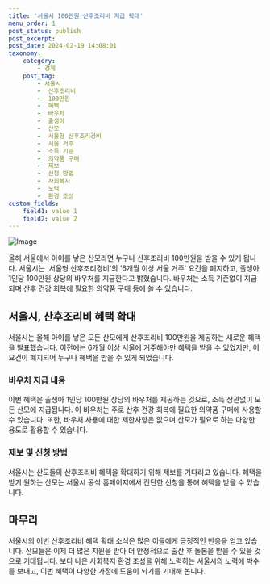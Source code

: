 ```yaml
---
title: '서울시 100만원 산후조리비 지급 확대'
menu_order: 1
post_status: publish
post_excerpt: 
post_date: 2024-02-19 14:08:01
taxonomy:
    category:
        - 경제
    post_tag:
        - 서울시
        -  산후조리비
        -  100만원
        -  혜택
        -  바우처
        -  출생아
        -  산모
        -  서울형 산후조리경비
        -  서울 거주
        -  소득 기준
        -  의약품 구매
        -  제보
        -  신청 방법
        -  사회복지
        -  노력
        -  환경 조성
custom_fields:
    field1: value 1
    field2: value 2
---
```


![Image](https://imgnews.pstatic.net/image/374/2024/02/13/0000370254_001_20240213142509141.jpg?type=w647)

올해 서울에서 아이를 낳은 산모라면 누구나 산후조리비 100만원을 받을 수 있게 됩니다. 서울시는 '서울형 산후조리경비'의 '6개월 이상 서울 거주' 요건을 폐지하고, 출생아 1인당 100만원 상당의 바우처를 지급한다고 밝혔습니다. 바우처는 소득 기준없이 지급되며 산후 건강 회복에 필요한 의약품 구매 등에 쓸 수 있습니다.
## 서울시, 산후조리비 혜택 확대
서울시는 올해 아이를 낳은 모든 산모에게 산후조리비 100만원을 제공하는 새로운 혜택을 발표했습니다. 이전에는 6개월 이상 서울에 거주해야만 혜택을 받을 수 있었지만, 이 요건이 폐지되어 누구나 혜택을 받을 수 있게 되었습니다.
### 바우처 지급 내용
이번 혜택은 출생아 1인당 100만원 상당의 바우처를 제공하는 것으로, 소득 상관없이 모든 산모에 지급됩니다. 이 바우처는 주로 산후 건강 회복에 필요한 의약품 구매에 사용할 수 있습니다. 또한, 바우처 사용에 대한 제한사항은 없으며 산모가 필요로 하는 다양한 용도로 활용할 수 있습니다.
### 제보 및 신청 방법
서울시는 산모들의 산후조리비 혜택을 확대하기 위해 제보를 기다리고 있습니다. 혜택을 받기 원하는 산모는 서울시 공식 홈페이지에서 간단한 신청을 통해 혜택을 받을 수 있습니다.
## 마무리
서울시의 이번 산후조리비 혜택 확대 소식은 많은 이들에게 긍정적인 반응을 얻고 있습니다. 산모들은 이제 더 많은 지원을 받아 더 안정적으로 출산 후 돌봄을 받을 수 있을 것으로 기대됩니다. 보다 나은 사회복지 환경 조성을 위해 노력하는 서울시의 노력에 박수를 보내고, 이번 혜택이 다양한 가정에 도움이 되기를 기대해 봅니다.
